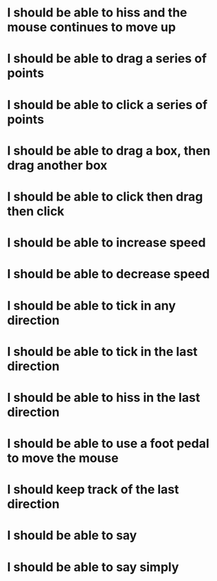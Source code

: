 # I should be able to hiss and the mouse continues to move up
# I should be able to drag a series of points
# I should be able to click a series of points
# I should be able to drag a box, then drag another box
# I should be able to click then drag then click
# I should be able to increase speed
# I should be able to decrease speed
# I should be able to tick in any direction
# I should be able to tick in the last direction
# I should be able to hiss in the last direction
# I should be able to use a foot pedal to move the mouse
# I should keep track of the last direction
# I should be able to say <target> <direction>
# I should be able to say simply <direction>
